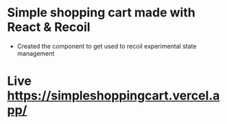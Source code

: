 # Simple shopping cart made with React & Recoil

- Created the component to get used to recoil experimental state management

# Live https://simpleshoppingcart.vercel.app/
